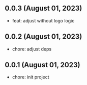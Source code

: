 ## 0.0.3 (August 01, 2023)

- feat: adjust without logo logic

## 0.0.2 (August 01, 2023)

- chore: adjust deps

## 0.0.1 (August 01, 2023)

- chore: init project
